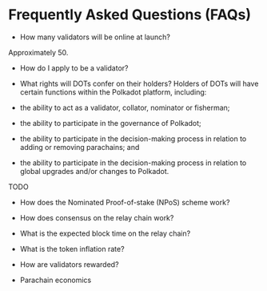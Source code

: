 # Frequently Asked Questions (FAQs)

* How many validators will be online at launch?

Approximately 50.

* How do I apply to be a validator?

* What rights will DOTs confer on their holders?
Holders of DOTs will have certain functions within the Polkadot platform, including:

* the ability to act as a validator, collator, nominator or fisherman;

* the ability to participate in the governance of Polkadot;

* the ability to participate in the decision-making process in relation to adding or removing parachains; and

* the ability to participate in the decision-making process in relation to global upgrades and/or changes to Polkadot.


TODO

* How does the Nominated Proof-of-stake (NPoS) scheme work?

* How does consensus on the relay chain work?

* What is the expected block time on the relay chain?

* What is the token inflation rate?

* How are validators rewarded?

* Parachain economics

